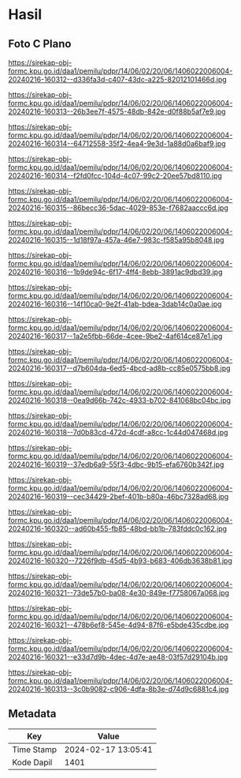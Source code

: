 # Hasil

## Foto C Plano

https://sirekap-obj-formc.kpu.go.id/daa1/pemilu/pdpr/14/06/02/20/06/1406022006004-20240216-160312--d336fa3d-c407-43dc-a225-82012101466d.jpg

https://sirekap-obj-formc.kpu.go.id/daa1/pemilu/pdpr/14/06/02/20/06/1406022006004-20240216-160313--26b3ee7f-4575-48db-842e-d0f88b5af7e9.jpg

https://sirekap-obj-formc.kpu.go.id/daa1/pemilu/pdpr/14/06/02/20/06/1406022006004-20240216-160314--64712558-35f2-4ea4-9e3d-1a88d0a6baf9.jpg

https://sirekap-obj-formc.kpu.go.id/daa1/pemilu/pdpr/14/06/02/20/06/1406022006004-20240216-160314--f2fd0fcc-104d-4c07-99c2-20ee57bd8110.jpg

https://sirekap-obj-formc.kpu.go.id/daa1/pemilu/pdpr/14/06/02/20/06/1406022006004-20240216-160315--86becc36-5dac-4029-853e-f7682aaccc6d.jpg

https://sirekap-obj-formc.kpu.go.id/daa1/pemilu/pdpr/14/06/02/20/06/1406022006004-20240216-160315--1d18f97a-457a-46e7-983c-f585a95b8048.jpg

https://sirekap-obj-formc.kpu.go.id/daa1/pemilu/pdpr/14/06/02/20/06/1406022006004-20240216-160316--1b9de94c-6f17-4ff4-8ebb-3891ac9dbd39.jpg

https://sirekap-obj-formc.kpu.go.id/daa1/pemilu/pdpr/14/06/02/20/06/1406022006004-20240216-160316--14f10ca0-9e2f-41ab-bdea-3dab14c0a0ae.jpg

https://sirekap-obj-formc.kpu.go.id/daa1/pemilu/pdpr/14/06/02/20/06/1406022006004-20240216-160317--1a2e5fbb-66de-4cee-9be2-4af614ce87e1.jpg

https://sirekap-obj-formc.kpu.go.id/daa1/pemilu/pdpr/14/06/02/20/06/1406022006004-20240216-160317--d7b604da-6ed5-4bcd-ad8b-cc85e0575bb8.jpg

https://sirekap-obj-formc.kpu.go.id/daa1/pemilu/pdpr/14/06/02/20/06/1406022006004-20240216-160318--0ea9d66b-742c-4933-b702-841068bc04bc.jpg

https://sirekap-obj-formc.kpu.go.id/daa1/pemilu/pdpr/14/06/02/20/06/1406022006004-20240216-160318--7d0b83cd-472d-4cdf-a8cc-1c44d047468d.jpg

https://sirekap-obj-formc.kpu.go.id/daa1/pemilu/pdpr/14/06/02/20/06/1406022006004-20240216-160319--37edb6a9-55f3-4dbc-9b15-efa6760b342f.jpg

https://sirekap-obj-formc.kpu.go.id/daa1/pemilu/pdpr/14/06/02/20/06/1406022006004-20240216-160319--cec34429-2bef-401b-b80a-46bc7328ad68.jpg

https://sirekap-obj-formc.kpu.go.id/daa1/pemilu/pdpr/14/06/02/20/06/1406022006004-20240216-160320--ad60b455-fb85-48bd-bb1b-783fddc0c162.jpg

https://sirekap-obj-formc.kpu.go.id/daa1/pemilu/pdpr/14/06/02/20/06/1406022006004-20240216-160320--7226f9db-45d5-4b93-b683-406db3638b81.jpg

https://sirekap-obj-formc.kpu.go.id/daa1/pemilu/pdpr/14/06/02/20/06/1406022006004-20240216-160321--73de57b0-ba08-4e30-849e-f7758067a068.jpg

https://sirekap-obj-formc.kpu.go.id/daa1/pemilu/pdpr/14/06/02/20/06/1406022006004-20240216-160321--478b6ef8-545e-4d94-87f6-e5bde435cdbe.jpg

https://sirekap-obj-formc.kpu.go.id/daa1/pemilu/pdpr/14/06/02/20/06/1406022006004-20240216-160321--e33d7d9b-4dec-4d7e-ae48-03f57d29104b.jpg

https://sirekap-obj-formc.kpu.go.id/daa1/pemilu/pdpr/14/06/02/20/06/1406022006004-20240216-160313--3c0b9082-c906-4dfa-8b3e-d74d9c6881c4.jpg


## Metadata

| Key        | Value               |
| ---------- | ------------------- |
| Time Stamp | 2024-02-17 13:05:41 |
| Kode Dapil | 1401                |



